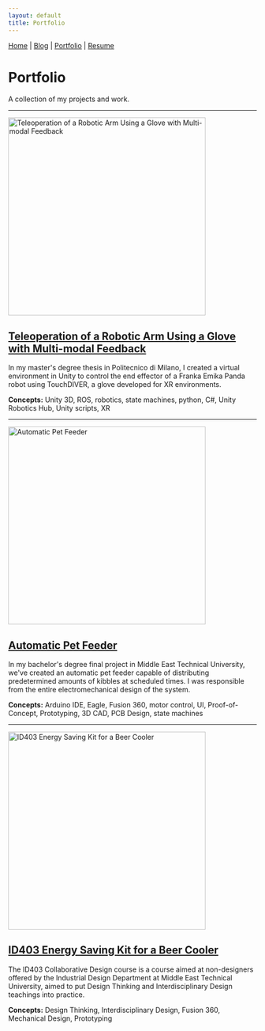 ```yaml
---
layout: default
title: Portfolio
---
```


[Home](/) | [Blog](/blog) | [Portfolio](/portfolio) | [Resume](/resume)

# Portfolio

A collection of my projects and work.

---

<a href="/projects/teleoperation">
  <img src="https://i.imgur.com/Xui0Uhj.jpg" alt="Teleoperation of a Robotic Arm Using a Glove with Multi-modal Feedback" width="400"/>
</a>

## [Teleoperation of a Robotic Arm Using a Glove with Multi-modal Feedback](/projects/teleoperation)

In my master's degree thesis in Politecnico di Milano, I created a virtual environment in Unity to control the end effector of a Franka Emika Panda robot using TouchDIVER, a glove developed for XR environments.

**Concepts:** Unity 3D, ROS, robotics, state machines, python, C#, Unity Robotics Hub, Unity scripts, XR

---

<a href="/portfolio/petfeeder">
  <img src="https://i.imgur.com/aqpu8cv.jpg" alt="Automatic Pet Feeder" width="400"/>
</a>

## [Automatic Pet Feeder](projects/petfeeder)

In my bachelor's degree final project in Middle East Technical University, we've created an automatic pet feeder capable of distributing predetermined amounts of kibbles at scheduled times. I was responsible from the entire electromechanical design of the system.

**Concepts:** Arduino IDE, Eagle, Fusion 360, motor control, UI, Proof-of-Concept, Prototyping, 3D CAD, PCB Design, state machines

---

<a href="/portfolio/energykit">
  <img src="https://imgur.com/RsYoyuJ" alt="ID403 Energy Saving Kit for a Beer Cooler" width="400"/>
</a>

## [ID403 Energy Saving Kit for a Beer Cooler](projects/petfeeder)

The ID403 Collaborative Design course is a course aimed at non-designers offered by the Industrial Design Department at Middle East Technical University, aimed to put Design Thinking and Interdisciplinary Design teachings into practice.

**Concepts:** Design Thinking, Interdisciplinary Design, Fusion 360, Mechanical Design, Prototyping
